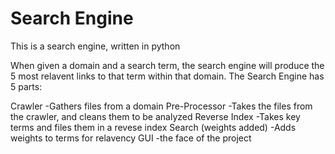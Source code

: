 # Search Engine
This is a search engine, written in python

When given a domain and a search term, the search engine will produce the 5 most relavent links to that term within that domain.
The Search Engine has 5 parts:

Crawler
  -Gathers files from a domain
Pre-Processor
  -Takes the files from the crawler, and cleans them to be analyzed
Reverse Index
  -Takes key terms and files them in a revese index
Search (weights added)
  -Adds weights to terms for relavency
GUI
  -the face of the project
